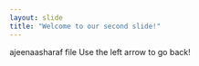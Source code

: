 ```yaml
---
layout: slide
title: "Welcome to our second slide!"
---
```

ajeenaasharaf file
Use the left arrow to go back!
